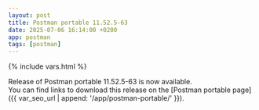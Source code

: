 ```yaml
---
layout: post
title: Postman portable 11.52.5-63
date: 2025-07-06 16:14:00 +0200
app: postman
tags: [postman]
---
```

{% include vars.html %}

Release of Postman portable 11.52.5-63 is now available.<br />
You can find links to download this release on the [Postman portable page]({{ var_seo_url | append: '/app/postman-portable/' }}).
